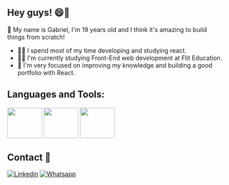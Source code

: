 ## Hey guys! 😄👋

<p>👾 My name is Gabriel, I'm 19 years old and I think it's amazing to build things from scratch!</p>

<ul>
  <li>🧙‍♂️ I spend most of my time developing and studying react.</li>
  <li>👨‍🎓 I'm currently studying Front-End web development at Flit Education.</li>
  <li>🚀 I'm very focused on improving my knowledge and building a good portfolio with React.</li>
</ul>

<h2>Languages and Tools:</h2>
<div>
  <img src="https://cdn.jsdelivr.net/gh/devicons/devicon/icons/react/react-original-wordmark.svg" height="70" width="80">
  <img src="https://cdn.jsdelivr.net/gh/devicons/devicon/icons/typescript/typescript-plain.svg" height="70" width="80">
  <img src="https://cdn.jsdelivr.net/gh/devicons/devicon/icons/nodejs/nodejs-original.svg" height="70" width="80">
</div>

<h2>Contact 📱</h2>

[![Linkedin](https://img.shields.io/badge/LinkedIn-0077B5?style=for-the-badge&logo=linkedin&logoColor=white)]([https://www.linkedin.com/in/gabriel-santana-f%C3%A9o-bb1670255/](https://www.linkedin.com/in/gabriel-santana-bb1670255/))
[![Whatsapp](https://img.shields.io/badge/WhatsApp-25D366?style=for-the-badge&logo=whatsapp&logoColor=white)](https://api.whatsapp.com/send?phone=5521973666349)
